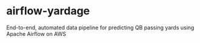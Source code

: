 # airflow-yardage
End-to-end, automated data pipeline for predicting QB passing yards using Apache Airflow on AWS

